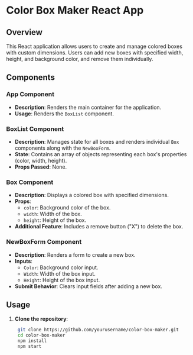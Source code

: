 # Color Box Maker React App

## Overview

This React application allows users to create and manage colored boxes with custom dimensions. Users can add new boxes with specified width, height, and background color, and remove them individually.

## Components

### App Component

- **Description**: Renders the main container for the application.
- **Usage**: Renders the `BoxList` component.

### BoxList Component

- **Description**: Manages state for all boxes and renders individual `Box` components along with the `NewBoxForm`.
- **State**: Contains an array of objects representing each box's properties (color, width, height).
- **Props Passed**: None.

### Box Component

- **Description**: Displays a colored box with specified dimensions.
- **Props**:
  - `color`: Background color of the box.
  - `width`: Width of the box.
  - `height`: Height of the box.
- **Additional Feature**: Includes a remove button ("X") to delete the box.

### NewBoxForm Component

- **Description**: Renders a form to create a new box.
- **Inputs**: 
  - `Color`: Background color input.
  - `Width`: Width of the box input.
  - `Height`: Height of the box input.
- **Submit Behavior**: Clears input fields after adding a new box.

## Usage

1. **Clone the repository**: 
   ```bash
    git clone https://github.com/yourusername/color-box-maker.git
    cd color-box-maker
    npm install
    npm start
```

